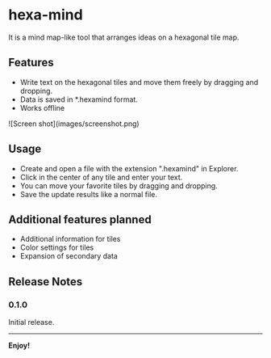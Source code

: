 # hexa-mind

It is a mind map-like tool that arranges ideas on a hexagonal tile map.

## Features

* Write text on the hexagonal tiles and move them freely by dragging and dropping.
* Data is saved in *.hexamind format.
* Works offline

\!\[Screen shot\]\(images/screenshot.png\)

## Usage

* Create and open a file with the extension ".hexamind" in Explorer.
* Click in the center of any tile and enter your text.
* You can move your favorite tiles by dragging and dropping.
* Save the update results like a normal file.

## Additional features planned

* Additional information for tiles
* Color settings for tiles
* Expansion of secondary data

## Release Notes

### 0.1.0

Initial release.



---
**Enjoy!**
